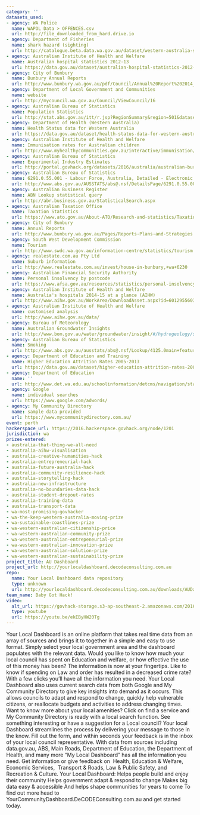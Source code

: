 ```yaml
---
category: ''
datasets_used:
- agency: WA Police
  name: WAPOL Data > OFFENCES.csv
  url: http://file_downloaded_from_hard.drive.io
- agency: Department of Fisheries
  name: shark hazard (sighting)
  url: http://catalogue.beta.data.wa.gov.au/dataset/western-australia-s-govhack-shark-hazard-api
- agency: Australian Institute of Health and Welfare
  name: Australian hospital statistics 2012-13
  url: https://data.gov.au/dataset/australian-hospital-statistics-2012-13
- agency: City of Bunbury
  name: Bunbury Annual Reports
  url: http://www.bunbury.wa.gov.au/pdf/Council/Annual%20Report%202014_15_final%20for%20website.pdf
- agency: Department of Local Government and Communities
  name: website
  url: http://mycouncil.wa.gov.au/Council/ViewCouncil/16
- agency: Australian Bureau of Statistics
  name: Population Statistics
  url: http://stat.abs.gov.au/itt/r.jsp?RegionSummary&region=501&dataset=ABS_REGIONAL_ASGS&geoconcept=REGION&datasetASGS=ABS_REGIONAL_ASGS&datasetLGA=ABS_REGIONAL_LGA&regionLGA=REGION&regionASGS=REGION
- agency: Department of Health (Western Australia)
  name: Health Status data for Western Australia
  url: https://data.gov.au/dataset/health-status-data-for-western-australia
- agency: Australian Institute of Health and Welfare
  name: Immunisation rates for Australian children
  url: http://www.myhealthycommunities.gov.au/interactive/immunisation/chart?chartType=latest-results&geographyCode=50102&ageGroup=one-year
- agency: Australian Bureau of Statistics
  name: Experimental Industry Estimates
  url: http://portal.govhack.org/datasets/2016/australia/australian-bureau-of-statistics/experimental-industry-estimates.html
- agency: Australian Bureau of Statistics
  name: 6291.0.55.001 - Labour Force, Australia, Detailed - Electronic Delivery, Feb 2015
  url: http://www.abs.gov.au/AUSSTATS/abs@.nsf/DetailsPage/6291.0.55.001Feb%202015?OpenDocument
- agency: Australian Business Register
  name: ABN Lookup statistical query
  url: http://abr.business.gov.au/StatisticalSearch.aspx
- agency: Australian Taxation Office
  name: Taxation Statistics
  url: https://www.ato.gov.au/About-ATO/Research-and-statistics/Taxation-statistics/
- agency: City of Bunbury
  name: Annual Reports
  url: http://www.bunbury.wa.gov.au/Pages/Reports-Plans-and-Strategies.aspx
- agency: South West Development Commission
  name: Tourism
  url: http://www.swdc.wa.gov.au/information-centre/statistics/tourism.aspx
- agency: realestate.com.au Pty Ltd
  name: Suburb information
  url: http://www.realestate.com.au/invest/house-in-bunbury,+wa+6230
- agency: Australian Financial Security Authority
  name: Personal insolvency by postcode
  url: https://www.afsa.gov.au/resources/statistics/personal-insolvency-activity-by-postcode-1/western-australia
- agency: Australian Institute of Health and Welfare
  name: Australia's hospitals 2014-15 at a glance (AIHW)
  url: http://www.aihw.gov.au/WorkArea/DownloadAsset.aspx?id=60129556032
- agency: Australian Institute of Health and Welfare
  name: customised analysis
  url: http://www.aihw.gov.au/data/
- agency: Bureau of Meteorology
  name: Australian Groundwater Insights
  url: http://www.bom.gov.au/water/groundwater/insight/#/hydrogeology/salinity
- agency: Australian Bureau of Statistics
  name: Smoking
  url: http://www.abs.gov.au/ausstats/abs@.nsf/Lookup/4125.0main+features3320Jan%202013
- agency: Department of Education and Training
  name: Higher Education Attrition Rates 2005-2013
  url: https://data.gov.au/dataset/higher-education-attrition-rates-2005-2013
- agency: Department of Education
  name: ''
  url: http://www.det.wa.edu.au/schoolinformation/detcms/navigation/statistical-reports/
- agency: Google
  name: individual searches
  url: https://www.google.com/adwords/
- agency: My Community Directory
  name: sample data provided
  url: https://www.mycommunitydirectory.com.au/
event: perth
hackerspace_url: https://2016.hackerspace.govhack.org/node/1201
jurisdiction: wa
prizes-entered:
- australia-that-thing-we-all-need
- australia-aihw-visualisation
- australia-creative-humanities-hack
- australia-entrepreneurial-hack
- australia-future-australia-hack
- australia-community-resilience-hack
- australia-storytelling-hack
- australia-new-infrastructure
- australia-no-boundaries-data-hack
- australia-student-dropout-rates
- australia-training-data
- australia-transport-data
- wa-most-promising-govhacker
- wa-the-keep-western-australia-moving-prize
- wa-sustainable-coastlines-prize
- wa-western-australian-citizenship-price
- wa-western-australian-community-prize
- wa-western-australian-entrepeneurial-prize
- wa-western-australian-innovation-prize
- wa-western-australian-solution-prize
- wa-western-australian-sustainability-prize
project_title: AU Dashboard
project_url: http://yourlocaldashboard.decodeconsulting.com.au
repo:
  name: Your Local Dashboard data repository
  type: unknown
  url: http://yourlocaldashboard.decodeconsulting.com.au/downloads/AUDashboard-Data.zip
team_name: Baby Got Hack!
video:
  alt_url: https://govhack-storage.s3-ap-southeast-2.amazonaws.com/2016/Baby%20Got%20Hack%20-%20AU%20Dahsboard.mov
  type: youtube
  url: https://youtu.be/ekEByHW20Tg
---
```


Your Local Dashboard is an online platform that takes real time data from an array of sources and brings it to together in a simple and easy to use format.
Simply select your local government area and the dashboard populates with the relevant data.
Would you like to know how much your local council has spent on Education and welfare, or how effective the use of this money has been? The information is now at your fingertips.
Like to know if spending on Law and order has resulted in a decreased crime rate? With a few clicks you’ll have all the information you need.
Your Local Dashboard also uses current search data from both Google and My Community Directory to give key insights into demand as it occurs. This allows councils to adapt and respond to change, quickly help vulnerable citizens, or reallocate budgets and activities to address changing times.
Want to know more about your local amenities? Click on find a service and My Community Directory is ready with a local search function.
See something interesting or have a suggestion for a Local council?
Your local Dashboard streamlines the process by delivering your message to those in the know. Fill out the form, and within seconds your feedback is in the inbox of your local council representative.
With data from sources including data.gov.au, ABS, Main Roads, Department of Education, the Department of Health, and many more “My Local Dashboard” has all the information you need.
Get information or give feedback on  Health, Education & Welfare, Economic Services,  Transport & Roads, Law & Public Safety, and Recreation & Culture.
Your Local Dashboard:
Helps people build and enjoy their community
Helps government adapt & respond to change
Makes big data easy & accessible
And helps shape communities for years to come
To find out more head to YourCommunityDashboard.DeCODEConsulting.com.au and get started today.